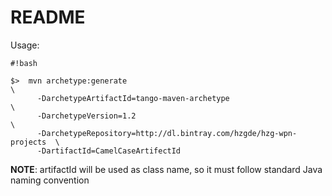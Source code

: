# README #

Usage:

```
#!bash

$>  mvn archetype:generate                                                \
      -DarchetypeArtifactId=tango-maven-archetype                         \
      -DarchetypeVersion=1.2                                              \
      -DarchetypeRepository=http://dl.bintray.com/hzgde/hzg-wpn-projects  \
      -DartifactId=CamelCaseArtifectId
```

__NOTE__: artifactId will be used as class name, so it must follow standard Java naming convention